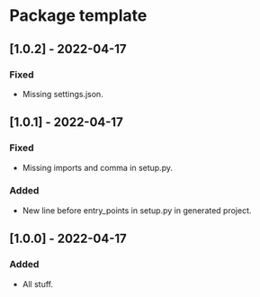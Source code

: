 # Package template

## [1.0.2] - 2022-04-17

### Fixed
- Missing settings.json.


## [1.0.1] - 2022-04-17

### Fixed
- Missing imports and comma in setup.py.

### Added
- New line before entry_points in setup.py in generated project.


## [1.0.0] - 2022-04-17

### Added
- All stuff.
